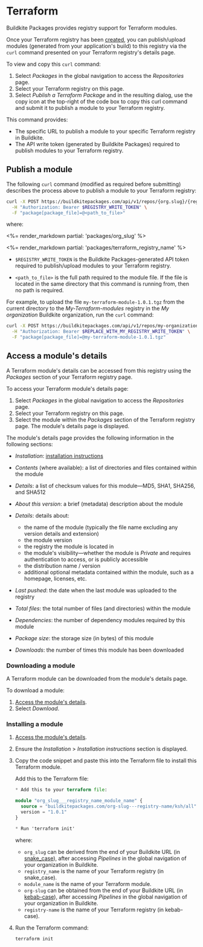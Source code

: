 # Terraform

Buildkite Packages provides registry support for Terraform modules.

Once your Terraform registry has been [created](/docs/packages/manage-registries#create-a-registry), you can publish/upload modules (generated from your application's build) to this registry via the `curl` command presented on your Terraform registry's details page.

To view and copy this `curl` command:

1. Select _Packages_ in the global navigation to access the _Repositories_ page.
1. Select your Terraform registry on this page.
1. Select _Publish a Terraform Package_ and in the resulting dialog, use the copy icon at the top-right of the code box to copy this curl command and submit it to publish a module to your Terraform registry.

This command provides:

- The specific URL to publish a module to your specific Terraform registry in Buildkite.
- The API write token (generated by Buildkite Packages) required to publish modules to your Terraform registry.

## Publish a module

The following `curl` command (modified as required before submitting) describes the process above to publish a module to your Terraform registry:

```bash
curl -X POST https://buildkitepackages.com/api/v1/repos/{org.slug}/{registry.name}/packages.json \
  -H "Authorization: Bearer $REGISTRY_WRITE_TOKEN" \
  -F "package[package_file]=@<path_to_file>"
```

where:

<%= render_markdown partial: 'packages/org_slug' %>

<%= render_markdown partial: 'packages/terraform_registry_name' %>

- `$REGISTRY_WRITE_TOKEN` is the Buildkite Packages-generated API token required to publish/upload modules to your Terraform registry.

- `<path_to_file>` is the full path required to the module file. If the file is located in the same directory that this command is running from, then no path is required.

For example, to upload the file `my-terraform-module-1.0.1.tgz` from the current directory to the _My-Terraform-modules_ registry in the _My organization_ Buildkite organization, run the `curl` command:

```bash
curl -X POST https://buildkitepackages.com/api/v1/repos/my-organization/my-terraform-modules/packages.json \
  -H "Authorization: Bearer $REPLACE_WITH_MY_REGISTRY_WRITE_TOKEN" \
  -F "package[package_file]=@my-terraform-module-1.0.1.tgz"
```

## Access a module's details

A Terraform module's details can be accessed from this registry using the _Packages_ section of your Terraform registry page.

To access your Terraform module's details page:

1. Select _Packages_ in the global navigation to access the _Repositories_ page.
1. Select your Terraform registry on this page.
1. Select the module within the _Packages_ section of the Terraform registry page. The module's details page is displayed.

The module's details page provides the following information in the following sections:

- _Installation_: [installation instructions](#access-a-modules-details-installing-a-module)
- _Contents_ (where available): a list of directories and files contained within the module
- _Details_: a list of checksum values for this module—MD5, SHA1, SHA256, and SHA512
- _About this version_: a brief (metadata) description about the module
- _Details_: details about:

    * the name of the module (typically the file name excluding any version details and extension)
    * the module version
    * the registry the module is located in
    * the module's visibility—whether the module is _Private_ and requires authentication to access, or is publicly accessible
    * the distribution name / version
    * additional optional metadata contained within the module, such as a homepage, licenses, etc.

- _Last pushed_: the date when the last module was uploaded to the registry
- _Total files_: the total number of files (and directories) within the module
- _Dependencies_: the number of dependency modules required by this module
- _Package size_: the storage size (in bytes) of this module
- _Downloads_: the number of times this module has been downloaded

### Downloading a module

A Terraform module can be downloaded from the module's details page.

To download a module:

1. [Access the module's details](#access-a-modules-details).
1. Select _Download_.

### Installing a module

1. [Access the module's details](#access-a-modules-details).
1. Ensure the _Installation_ > _Installation instructions_ section is displayed.
1. Copy the code snippet and paste this into the Terraform file to install this Terraform module.

    Add this to the Terraform file:

    ```terraform
    * Add this to your terraform file:

    module "org_slug___registry_name_module_name" {
      source = "buildkitepackages.com/org-slug---registry-name/ksh/all"
      version = "1.0.1"
    }

    * Run 'terraform init'
    ```

    where:
    * `org_slug` can be derived from the end of your Buildkite URL (in [snake_case](https://en.wikipedia.org/wiki/Letter_case#Snake_case)), after accessing _Pipelines_ in the global navigation of your organization in Buildkite.
    * `registry_name` is the name of your Terraform registry (in snake_case).
    * `module_name` is the name of your Terraform module.
    * `org-slug` can be obtained from the end of your Buildkite URL (in [kebab-case](https://en.wikipedia.org/wiki/Letter_case#Kebab_case)), after accessing _Pipelines_ in the global navigation of your organization in Buildkite.
    * `registry-name` is the name of your Terraform registry (in kebab-case).

1. Run the Terraform command:

    ```bash
    terraform init
    ```
